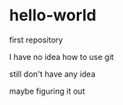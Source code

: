 hello-world
===========

first repository

I have no idea how to use git

still don't have any idea

maybe figuring it out
